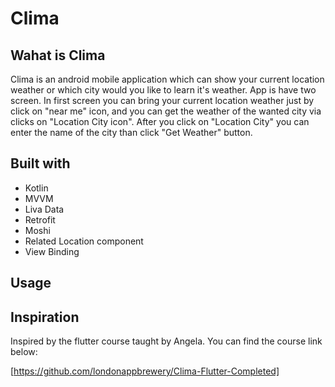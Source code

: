 # Clima

## Wahat is Clima

Clima is an android mobile application which can show your current location weather or which city would you like to learn it's weather. 
App is have two screen. In first screen you can bring your current location weather just by click on "near me" icon, 
and you can get the weather of the wanted city via clicks on "Location City icon". 
After you click on "Location City" you can enter the name of the city than click "Get Weather" button. 




## Built with

- Kotlin
- MVVM
- Liva Data
- Retrofit
- Moshi
- Related Location component
- View Binding



## Usage


## Inspiration

Inspired by the flutter course taught by Angela.
You can find the course link below:

[https://github.com/londonappbrewery/Clima-Flutter-Completed]


